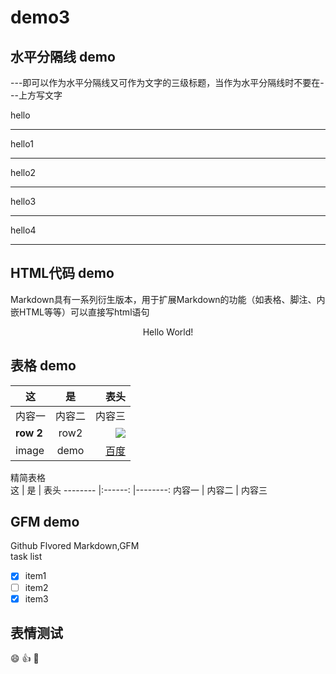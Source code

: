 # demo3
## 水平分隔线 demo
---即可以作为水平分隔线又可作为文字的三级标题，当作为水平分隔线时不要在---上方写文字

hello

---
hello1
***
hello2
***
hello3
***
hello4
<hr>

## HTML代码 demo
Markdown具有一系列衍生版本，用于扩展Markdown的功能（如表格、脚注、内嵌HTML等等）可以直接写html语句
<p align='center'>Hello World!</p>

## 表格 demo
<!--- :----:居中 :----左对齐 ----:右对齐 -->

|    这   |   是    |   表头  |
|-------- |:------: |--------:|
| 内容一  | 内容二  |  内容三 |
|**row 2**| row2    | ![][google_logo] |
| image   | demo    |  [百度] |

精简表格  
 这   |   是    |   表头 
 -------- |:------: |--------:
 内容一  | 内容二  |  内容三 

## GFM demo
Github Flvored Markdown,GFM  
task list
- [x] item1
- [ ] item2
- [x] item3
 
## 表情测试
:smile:
:thumbsup:
:pray:


<!--- 下面是本文档中引用到的链接 -->
[google_logo]:images/googlelogo.png
[百度]:http://www.baidu.com

